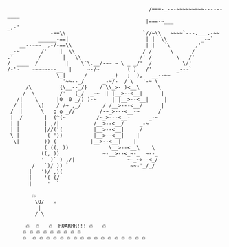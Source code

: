 ```
                                              /===-_---~~~~~~~~~------____
                                             |===-~___                _,-'
              -==\\                         `//~\\   ~~~~`---.___.-~~
          ______-==|                         | |  \\           _-~`
    __--~~~  ,-/-==\\                        | |   `\        ,'
 _-~       /'    |  \\                      / /      \      /
.'        /       |   \\                   /' /        \   /'
/  ____  /         |    \`\.__/-~~ ~ \ _ _/'  /          \/'
/-'~    ~~~~~---__  |     ~-/~         ( )   /'        _--~`
                \_|      /        _)   ;  ),   __--~~
                  '~~--_/      _-~/-  / \   '-~ \     
      /\         {\__--_/}    / \\_>- )<__\      \    
     /  \        /'   (_/  _-~  | |__>--<__|      |   
   /|    \      |0  0 _/) )-~     | |__>--<__|     |   
  / |     \)    / /~ ,_/       / /__>---<__/      |    
 /  |      \   o o _//        /-~_>---<__-~      /      
 |  /       |  (^(~          /~_>---<__-      _-~       
 | |        | ,/|           /__>--<__/     _-~          
 | |        |//('(          |__>--<__|     /             
 \ |         ( '))          |__>--<__|    |             
  \|        )) (           |__>--<__|    |              
            ( ((, ))             \__>--<__\    \            
           ((, ))              ~-__>--<_~-_  ~--_        
           '  )` ) ,/|                 ~-_~>--<_/-      
        /   `)/ )) `                    ~~-'_/_/       
       |   ')/ ,)(                                     
       |    '( (/                                      
       |     '  `                                  

        💥          
         \O/   ⚔️  
          |    
         / \  

      🔥  🔥   🔥  ROARRR!!! 🔥   🔥                        
     🔥 🔥 🔥 🔥 🔥 🔥 🔥 🔥 🔥                       
     🔥  🔥 🔥 🔥 🔥 🔥 🔥 🔥 🔥 🔥 🔥 🔥 🔥 🔥 🔥 🔥 🔥 🔥      
```

<!--
**ma-he-sh/ma-he-sh** is a ✨ _special_ ✨ repository because its `README.md` (this file) appears on your GitHub profile.

Here are some ideas to get you started:

- 🔭 I’m currently working on ...
- 🌱 I’m currently learning ...
- 👯 I’m looking to collaborate on ...
- 🤔 I’m looking for help with ...
- 💬 Ask me about ...
- 📫 How to reach me: ...
- 😄 Pronouns: ...
- ⚡ Fun fact: ...
-->
